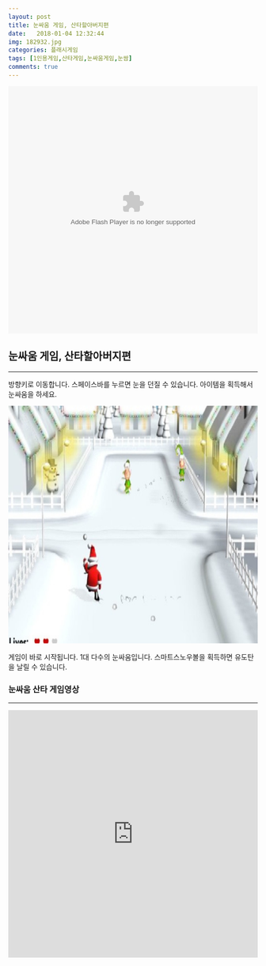 ```yaml
---
layout: post
title: 눈싸움 게임, 산타할아버지편
date:   2018-01-04 12:32:44
img: 182932.jpg
categories: 플래시게임
tags: [1인용게임,산타게임,눈싸움게임,눈쌈]
comments: true
---
```


<embed src="http://cfile7.uf.tistory.com/media/996BC6335A1F082818467D" type="application/x-shockwave-flash" width="100%" height="500" align="middle" name="gamefile" />
<h2>눈싸움 게임, 산타할아버지편</h2>

<hr />

방향키로 이동합니다. 스페이스바를 누르면 눈을 던질 수 있습니다. 아이템을 획득해서 눈싸움을 하세요.

<img class="alignnone size-full wp-image-67" src="/images/182932.jpg" alt="산타게임,눈싸움게임" width="100%" height="480" />

게임이 바로 시작됩니다. 1대 다수의 눈싸움입니다. 스마트스노우볼을 획득하면 유도탄을 날릴 수 있습니다. 

<h3>눈싸움 산타 게임영상</h3>

<hr />

<iframe width="100%" height="500" src="https://www.youtube.com/embed/KgEkhAiS4XQ" frameborder="0" allow="accelerometer; autoplay; encrypted-media; gyroscope; picture-in-picture" allowfullscreen></iframe>